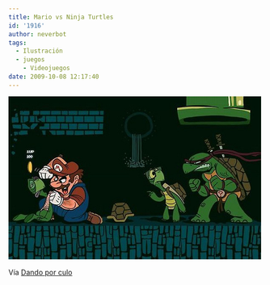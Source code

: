 ```yaml
---
title: Mario vs Ninja Turtles
id: '1916'
author: neverbot
tags:
  - Ilustración
  - juegos
    - Videojuegos
date: 2009-10-08 12:17:40
---
```


[![](./mario-vs-ninja-turtles/tumblr_kp0xl8LkJ01qzoz68o1_500.jpg)](http://dandoporculo.com/post/176338478)

Vía [Dando por culo](http://dandoporculo.com/post/176338478)